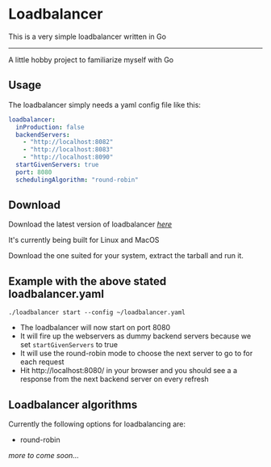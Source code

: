 # Loadbalancer

This is a very simple loadbalancer written in Go

---

A little hobby project to familiarize myself with Go

## Usage

The loadbalancer simply needs a yaml config file like this:

```yaml
loadbalancer:
  inProduction: false
  backendServers:
    - "http://localhost:8082"
    - "http://localhost:8083"
    - "http://localhost:8090"
  startGivenServers: true
  port: 8080
  schedulingAlgorithm: "round-robin"
```

## Download

Download the latest version of loadbalancer *[here](https://github.com/LarsNieuwenhuizen/loadbalancer/releases/latest)*

It's currently being built for Linux and MacOS

Download the one suited for your system, extract the tarball and run it.

## Example with the above stated loadbalancer.yaml

`./loadbalancer start --config ~/loadbalancer.yaml`

- The loadbalancer will now start on port 8080
- It will fire up the webservers as dummy backend servers because we set `startGivenServers` to true
- It will use the round-robin mode to choose the next server to go to for each request
- Hit http://localhost:8080/ in your browser and you should see a a response from the next backend server on every refresh

## Loadbalancer algorithms

Currently the following options for loadbalancing are:

- round-robin

*more to come soon...*
